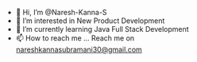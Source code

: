 - 👋 Hi, I’m @Naresh-Kanna-S
- 👀 I’m interested in New Product Development
- 🌱 I’m currently learning Java Full Stack Development
- 📫 How to reach me ... Reach me on nareshkannasubramani30@gmail.com

<!---
Naresh-Kanna-S/Naresh-Kanna-S is a ✨ special ✨ repository because its `README.md` (this file) appears on your GitHub profile.
You can click the Preview link to take a look at your changes.
--->
